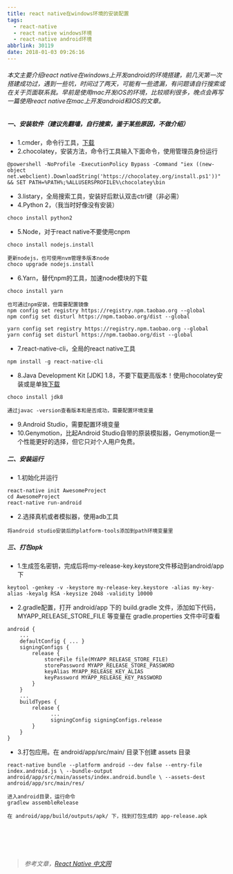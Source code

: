 ```yaml
---
title: react native在windows环境的安装配置
tags:
  - react-native
  - react native windows环境
  - react-native android环境
abbrlink: 30119
date: 2018-01-03 09:26:16
---
```

###### 本文主要介绍react native在windows上开发android的环境搭建，前几天第一次搭建成功过，遇到一些坑，时间过了两天，可能有一些遗漏，有问题请自行搜索或在关于页面联系我。早前是使用mac开发iOS的环境，比较顺利很多，晚点会再写一篇使用react native在mac上开发android和iOS的文章。
##### 一、安装软件（建议先翻墙，自行搜索，鉴于某些原因，不做介绍）
- 1.cmder，命令行工具，[下载](http://cmder.net/)
- 2.chocolatey，安装方法，命令行工具输入下面命令，使用管理员身份运行
```
@powershell -NoProfile -ExecutionPolicy Bypass -Command "iex ((new-object net.webclient).DownloadString('https://chocolatey.org/install.ps1'))" && SET PATH=%PATH%;%ALLUSERSPROFILE%\chocolatey\bin
```
- 3.listary，全局搜索工具，安装好后默认双击ctrl键（非必需）
- 4.Python 2，（我当时好像没有安装）
```
choco install python2
```
- 5.Node，对于react native不要使用cnpm
```
choco install nodejs.install

更新nodejs，也可使用nvm管理多版本node
choco upgrade nodejs.install
```
- 6.Yarn，替代npm的工具，加速node模块的下载
```
choco install yarn

也可通过npm安装，但需要配置镜像
npm config set registry https://registry.npm.taobao.org --global
npm config set disturl https://npm.taobao.org/dist --global

yarn config set registry https://registry.npm.taobao.org --global
yarn config set disturl https://npm.taobao.org/dist --global
```
- 7.react-native-cli，全局的react native工具
```
npm install -g react-native-cli
```
- 8.Java Development Kit [JDK] 1.8，不要下载更高版本！使用chocolatey安装或是单独[下载](http://www.oracle.com/technetwork/cn/java/javase/downloads/jdk8-downloads-2133151-zhs.html)
```
choco install jdk8

通过javac -version查看版本和是否成功，需要配置环境变量
```
- 9.Android Studio，需要配置环境变量
- 10.Genymotion，比起Android Studio自带的原装模拟器，Genymotion是一个性能更好的选择，但它只对个人用户免费。

##### 二、安装运行
- 1.初始化并运行
```
react-native init AwesomeProject
cd AwesomeProject
react-native run-android
```
- 2.选择真机或者模拟器，使用adb工具
```
将android studio安装后的platform-tools添加到path环境变量里
```
##### 三、打包apk
- 1.生成签名密钥，完成后将my-release-key.keystore文件移动到android/app下
```
keytool -genkey -v -keystore my-release-key.keystore -alias my-key-alias -keyalg RSA -keysize 2048 -validity 10000
```
- 2.gradle配置，打开 android/app 下的 build.gradle 文件，添加如下代码，MYAPP_RELEASE_STORE_FILE 等变量在 gradle.properties 文件中可查看
```
android {
    ...
    defaultConfig { ... }
    signingConfigs {
        release {
            storeFile file(MYAPP_RELEASE_STORE_FILE)
            storePassword MYAPP_RELEASE_STORE_PASSWORD
            keyAlias MYAPP_RELEASE_KEY_ALIAS
            keyPassword MYAPP_RELEASE_KEY_PASSWORD
        }
    }
    ...
    buildTypes {
        release {
              ...
              signingConfig signingConfigs.release
        }
    }
}
```
- 3.打包应用。在 android/app/src/main/ 目录下创建 assets 目录
```
react-native bundle --platform android --dev false --entry-file index.android.js \ --bundle-output android/app/src/main/assets/index.android.bundle \ --assets-dest android/app/src/main/res/

进入android目录，运行命令
gradlew assembleRelease

在 android/app/build/outputs/apk/ 下，找到打包生成的 app-release.apk
```
# &nbsp;
> *参考文章，[React Native 中文网](https://reactnative.cn/)*